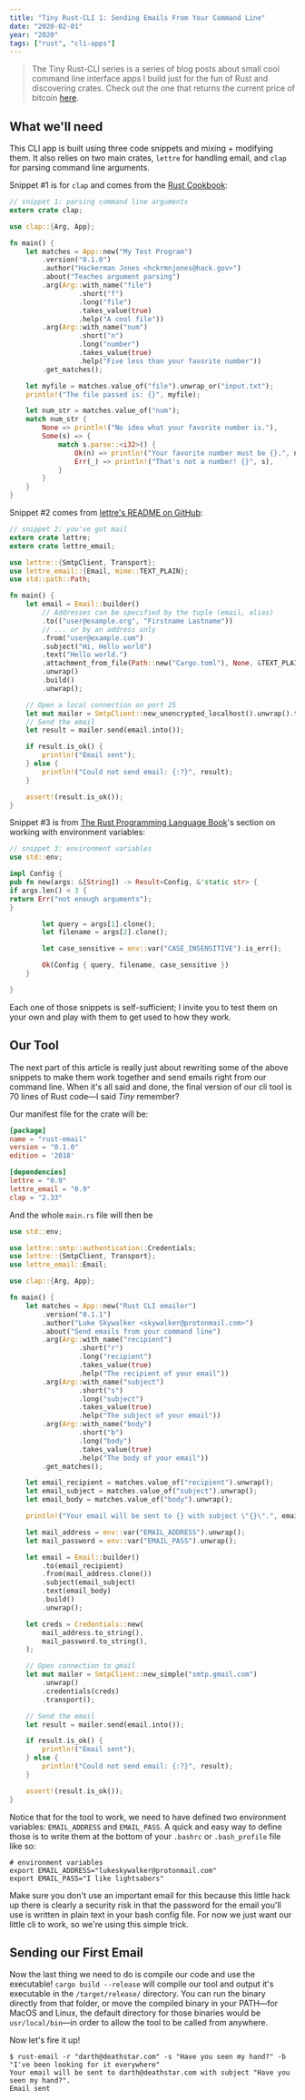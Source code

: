 ```yaml
---
title: "Tiny Rust-CLI 1: Sending Emails From Your Command Line"
date: "2020-02-01"
year: "2020"
tags: ["rust", "cli-apps"]
---
```


> The Tiny Rust-CLI series is a series of blog posts about small cool command line interface apps I build just for the fun of Rust and discovering crates. Check out the one that returns the current price of bitcoin [here]().

## What we'll need

This CLI app is built using three code snippets and mixing + modifying them. It also relies on two main crates, `lettre` for handling email, and `clap` for parsing command line arguments.

Snippet #1 is for `clap` and comes from the [Rust Cookbook](https://rust-lang-nursery.github.io/rust-cookbook/cli/arguments.html):

```rust
// snippet 1: parsing command line arguments
extern crate clap;

use clap::{Arg, App};

fn main() {
    let matches = App::new("My Test Program")
        .version("0.1.0")
        .author("Hackerman Jones <hckrmnjones@hack.gov>")
        .about("Teaches argument parsing")
        .arg(Arg::with_name("file")
                 .short("f")
                 .long("file")
                 .takes_value(true)
                 .help("A cool file"))
        .arg(Arg::with_name("num")
                 .short("n")
                 .long("number")
                 .takes_value(true)
                 .help("Five less than your favorite number"))
        .get_matches();

    let myfile = matches.value_of("file").unwrap_or("input.txt");
    println!("The file passed is: {}", myfile);

    let num_str = matches.value_of("num");
    match num_str {
        None => println!("No idea what your favorite number is."),
        Some(s) => {
            match s.parse::<i32>() {
                Ok(n) => println!("Your favorite number must be {}.", n + 5),
                Err(_) => println!("That's not a number! {}", s),
            }
        }
    }
}
```

Snippet #2 comes from [lettre's README on GitHub]():

```rust
// snippet 2: you've got mail
extern crate lettre;
extern crate lettre_email;

use lettre::{SmtpClient, Transport};
use lettre_email::{Email, mime::TEXT_PLAIN};
use std::path::Path;

fn main() {
    let email = Email::builder()
        // Addresses can be specified by the tuple (email, alias)
        .to(("user@example.org", "Firstname Lastname"))
        // ... or by an address only
        .from("user@example.com")
        .subject("Hi, Hello world")
        .text("Hello world.")
        .attachment_from_file(Path::new("Cargo.toml"), None, &TEXT_PLAIN)
        .unwrap()
        .build()
        .unwrap();

    // Open a local connection on port 25
    let mut mailer = SmtpClient::new_unencrypted_localhost().unwrap().transport();
    // Send the email
    let result = mailer.send(email.into());

    if result.is_ok() {
        println!("Email sent");
    } else {
        println!("Could not send email: {:?}", result);
    }

    assert!(result.is_ok());
}
```

Snippet #3 is from [The Rust Programming Language Book](https://doc.rust-lang.org/book/ch12-05-working-with-environment-variables.html)'s section on working with environment variables:

```rust
// snippet 3: environment variables
use std::env;

impl Config {
pub fn new(args: &[String]) -> Result<Config, &'static str> {
if args.len() < 3 {
return Err("not enough arguments");
}

        let query = args[1].clone();
        let filename = args[2].clone();

        let case_sensitive = env::var("CASE_INSENSITIVE").is_err();

        Ok(Config { query, filename, case_sensitive })
    }

}

```

Each one of those snippets is self-sufficient; I invite you to test them on your own and play with them to get used to how they work.

## Our Tool

The next part of this article is really just about rewriting some of the above snippets to make them work together and send emails right from our command line. When it's all said and done, the final version of our cli tool is 70 lines of Rust code—I said _Tiny_ remember?

Our manifest file for the crate will be:

```toml
[package]
name = "rust-email"
version = "0.1.0"
edition = '2018'

[dependencies]
lettre = "0.9"
lettre_email = "0.9"
clap = "2.33"
```

And the whole `main.rs` file will then be

```rust
use std::env;

use lettre::smtp::authentication::Credentials;
use lettre::{SmtpClient, Transport};
use lettre_email::Email;

use clap::{Arg, App};

fn main() {
    let matches = App::new("Rust CLI emailer")
        .version("0.1.1")
        .author("Luke Skywalker <skywalker@protonmail.com>")
        .about("Send emails from your command line")
        .arg(Arg::with_name("recipient")
                 .short("r")
                 .long("recipient")
                 .takes_value(true)
                 .help("The recipient of your email"))
        .arg(Arg::with_name("subject")
                 .short("s")
                 .long("subject")
                 .takes_value(true)
                 .help("The subject of your email"))
        .arg(Arg::with_name("body")
                 .short("b")
                 .long("body")
                 .takes_value(true)
                 .help("The body of your email"))
        .get_matches();

    let email_recipient = matches.value_of("recipient").unwrap();
    let email_subject = matches.value_of("subject").unwrap();
    let email_body = matches.value_of("body").unwrap();

    println!("Your email will be sent to {} with subject \"{}\".", email_recipient, email_subject);

    let mail_address = env::var("EMAIL_ADDRESS").unwrap();
    let mail_password = env::var("EMAIL_PASS").unwrap();

    let email = Email::builder()
        .to(email_recipient)
        .from(mail_address.clone())
        .subject(email_subject)
        .text(email_body)
        .build()
        .unwrap();

    let creds = Credentials::new(
        mail_address.to_string(),
        mail_password.to_string(),
    );

    // Open connection to gmail
    let mut mailer = SmtpClient::new_simple("smtp.gmail.com")
        .unwrap()
        .credentials(creds)
        .transport();

    // Send the email
    let result = mailer.send(email.into());

    if result.is_ok() {
        println!("Email sent");
    } else {
        println!("Could not send email: {:?}", result);
    }

    assert!(result.is_ok());
}
```

Notice that for the tool to work, we need to have defined two environment variables: `EMAIL_ADDRESS` and `EMAIL_PASS`. A quick and easy way to define those is to write them at the bottom of your `.bashrc` or `.bash_profile` file like so:

```shell
# environment variables
export EMAIL_ADDRESS="lukeskywalker@protonmail.com"
export EMAIL_PASS="I like lightsabers"
```

Make sure you don't use an important email for this because this little hack up there is clearly a security risk in that the password for the email you'll use is written in plain text in your bash config file. For now we just want our little cli to work, so we're using this simple trick.

## Sending our First Email

Now the last thing we need to do is compile our code and use the executable! `cargo build --release` will compile our tool and output it's executable in the `/target/release/` directory. You can run the binary directly from that folder, or move the compiled binary in your PATH—for MacOS and Linux, the default directory for those binaries would be `usr/local/bin`—in order to allow the tool to be called from anywhere.

Now let's fire it up!

```shell
$ rust-email -r "darth@deathstar.com" -s "Have you seen my hand?" -b "I've been looking for it everywhere"
Your email will be sent to darth@deathstar.com with subject "Have you seen my hand?".
Email sent
```
